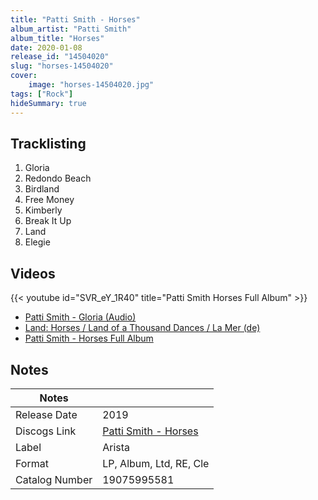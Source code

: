 ```yaml
---
title: "Patti Smith - Horses"
album_artist: "Patti Smith"
album_title: "Horses"
date: 2020-01-08
release_id: "14504020"
slug: "horses-14504020"
cover:
    image: "horses-14504020.jpg"
tags: ["Rock"]
hideSummary: true
---
```


## Tracklisting
1. Gloria
2. Redondo Beach
3. Birdland
4. Free Money
5. Kimberly
6. Break It Up
7. Land
8. Elegie

## Videos
{{< youtube id="SVR_eY_1R40" title="Patti Smith ‎Horses Full Album" >}}
- [Patti Smith - Gloria (Audio)](https://www.youtube.com/watch?v=bPO0bTaWcFQ)
- [Land: Horses / Land of a Thousand Dances / La Mer (de)](https://www.youtube.com/watch?v=cSk6jfln84A)
- [Patti Smith - Horses   Full Album](https://www.youtube.com/watch?v=yoRFG1oef2I)

## Notes

| Notes          |             |
| ---------------| ----------- |
| Release Date   | 2019 |
| Discogs Link   | [Patti Smith - Horses](https://www.discogs.com/release/14504020) |
| Label          | Arista |
| Format         | LP, Album, Ltd, RE, Cle |
| Catalog Number | 19075995581 |

